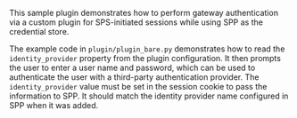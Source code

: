This sample plugin demonstrates how to perform gateway authentication via a custom plugin for SPS-initiated sessions
while using SPP as the credential store.

The example code in `plugin/plugin_bare.py` demonstrates how to read the `identity_provider` property from the plugin
configuration. It then prompts the user to enter a user name and password, which can be used to authenticate the user
with a third-party authentication provider.
The `identity_provider` value must be set in the session cookie to pass the information to SPP. It should match the
identity provider name configured in SPP when it was added.
